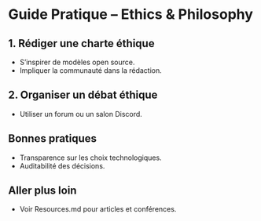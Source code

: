 # Guide Pratique – Ethics & Philosophy

## 1. Rédiger une charte éthique
- S’inspirer de modèles open source.
- Impliquer la communauté dans la rédaction.

## 2. Organiser un débat éthique
- Utiliser un forum ou un salon Discord.

## Bonnes pratiques
- Transparence sur les choix technologiques.
- Auditabilité des décisions.

## Aller plus loin
- Voir Resources.md pour articles et conférences.
